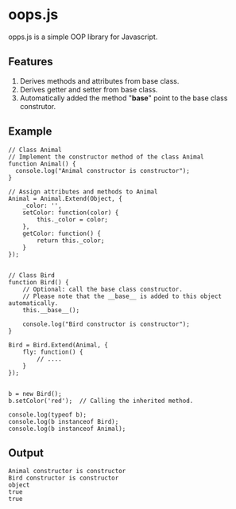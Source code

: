 oops.js
=======

opps.js is a simple OOP library for Javascript.


Features
--------
  
  1. Derives methods and attributes from base class.
  1. Derives getter and setter from base class.
  1. Automatically added the method "__base__" point to the base class construtor.

Example
-------
    
    // Class Animal
    // Implement the constructor method of the class Animal
    function Animal() {
      console.log("Animal constructor is constructor");
    }
  
    // Assign attributes and methods to Animal
    Animal = Animal.Extend(Object, {
        _color: '',
        setColor: function(color) {
            this._color = color;
        },
        getColor: function() {
            return this._color;
        }
    });
    
    
    // Class Bird
    function Bird() {
        // Optional: call the base class constructor.
        // Please note that the __base__ is added to this object automatically.
        this.__base__();
        
        console.log("Bird constructor is constructor");
    }
    
    Bird = Bird.Extend(Animal, {
        fly: function() {
            // ....
        }
    });
    
    
    b = new Bird();
    b.setColor('red');  // Calling the inherited method.
    
    console.log(typeof b);
    console.log(b instanceof Bird);
    console.log(b instanceof Animal);
    
    
Output
------

    Animal constructor is constructor
    Bird constructor is constructor
    object
    true
    true
